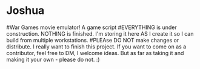 # Joshua
#War Games movie emulator! A game script
#EVERYTHING is under construction. NOTHING is finished. I'm storing it here AS I create it so I can build from multiple workstations.
#PLEAse DO NOT make changes or distribute. I really want to finish this project. If you want to come on as a contributor, feel free to DM, I welcome ideas. But as far as taking it and making it your own - please do not. :)
